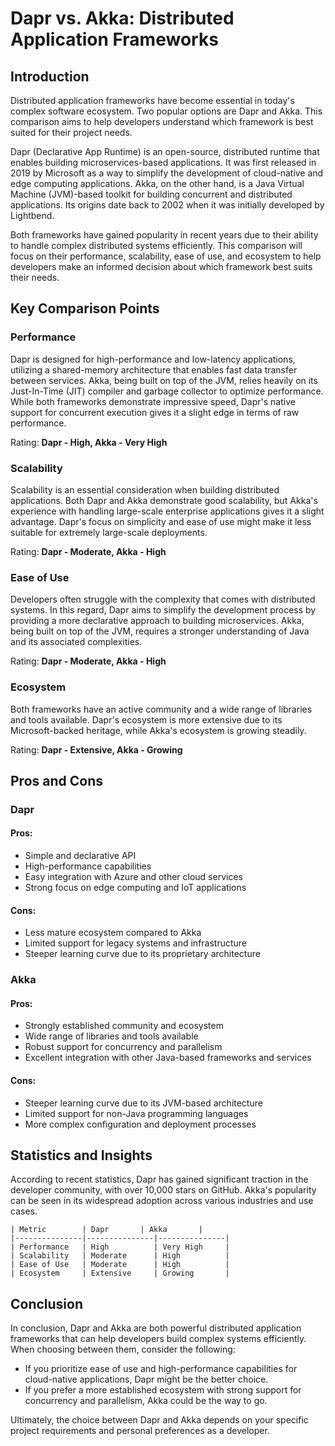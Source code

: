 # Dapr vs. Akka: Distributed Application Frameworks
## Introduction
Distributed application frameworks have become essential in today's complex software ecosystem. Two popular options are Dapr and Akka. This comparison aims to help developers understand which framework is best suited for their project needs.

Dapr (Declarative App Runtime) is an open-source, distributed runtime that enables building microservices-based applications. It was first released in 2019 by Microsoft as a way to simplify the development of cloud-native and edge computing applications. Akka, on the other hand, is a Java Virtual Machine (JVM)-based toolkit for building concurrent and distributed applications. Its origins date back to 2002 when it was initially developed by Lightbend.

Both frameworks have gained popularity in recent years due to their ability to handle complex distributed systems efficiently. This comparison will focus on their performance, scalability, ease of use, and ecosystem to help developers make an informed decision about which framework best suits their needs.

## Key Comparison Points
### Performance
Dapr is designed for high-performance and low-latency applications, utilizing a shared-memory architecture that enables fast data transfer between services. Akka, being built on top of the JVM, relies heavily on its Just-In-Time (JIT) compiler and garbage collector to optimize performance. While both frameworks demonstrate impressive speed, Dapr's native support for concurrent execution gives it a slight edge in terms of raw performance.

Rating: **Dapr - High, Akka - Very High**

### Scalability
Scalability is an essential consideration when building distributed applications. Both Dapr and Akka demonstrate good scalability, but Akka's experience with handling large-scale enterprise applications gives it a slight advantage. Dapr's focus on simplicity and ease of use might make it less suitable for extremely large-scale deployments.

Rating: **Dapr - Moderate, Akka - High**

### Ease of Use
Developers often struggle with the complexity that comes with distributed systems. In this regard, Dapr aims to simplify the development process by providing a more declarative approach to building microservices. Akka, being built on top of the JVM, requires a stronger understanding of Java and its associated complexities.

Rating: **Dapr - Moderate, Akka - High**

### Ecosystem
Both frameworks have an active community and a wide range of libraries and tools available. Dapr's ecosystem is more extensive due to its Microsoft-backed heritage, while Akka's ecosystem is growing steadily.

Rating: **Dapr - Extensive, Akka - Growing**

## Pros and Cons
### Dapr
#### Pros:
- Simple and declarative API
- High-performance capabilities
- Easy integration with Azure and other cloud services
- Strong focus on edge computing and IoT applications

#### Cons:
- Less mature ecosystem compared to Akka
- Limited support for legacy systems and infrastructure
- Steeper learning curve due to its proprietary architecture

### Akka
#### Pros:
- Strongly established community and ecosystem
- Wide range of libraries and tools available
- Robust support for concurrency and parallelism
- Excellent integration with other Java-based frameworks and services

#### Cons:
- Steeper learning curve due to its JVM-based architecture
- Limited support for non-Java programming languages
- More complex configuration and deployment processes

## Statistics and Insights
According to recent statistics, Dapr has gained significant traction in the developer community, with over 10,000 stars on GitHub. Akka's popularity can be seen in its widespread adoption across various industries and use cases.

```
| Metric        | Dapr       | Akka       |
|---------------|---------------|---------------|
| Performance   | High          | Very High     |
| Scalability   | Moderate      | High          |
| Ease of Use   | Moderate      | High          |
| Ecosystem     | Extensive     | Growing       |
```

## Conclusion
In conclusion, Dapr and Akka are both powerful distributed application frameworks that can help developers build complex systems efficiently. When choosing between them, consider the following:

* If you prioritize ease of use and high-performance capabilities for cloud-native applications, Dapr might be the better choice.
* If you prefer a more established ecosystem with strong support for concurrency and parallelism, Akka could be the way to go.

Ultimately, the choice between Dapr and Akka depends on your specific project requirements and personal preferences as a developer.